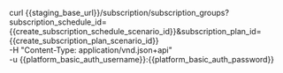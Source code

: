 curl {{staging_base_url}}/subscription/subscription_groups?subscription_schedule_id={{create_subscription_schedule_scenario_id}}&subscription_plan_id={{create_subscription_plan_scenario_id}} \
  -H "Content-Type: application/vnd.json+api" \
  -u  {{platform_basic_auth_username}}:{{platform_basic_auth_password}}
